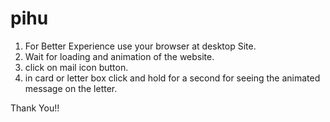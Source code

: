 # pihu
1. For Better Experience use your browser at desktop Site.
2. Wait for loading and animation of the website.
3. click on mail icon button.
4. in card or letter box click and hold for a second for seeing the animated message on the letter.

Thank You!!
